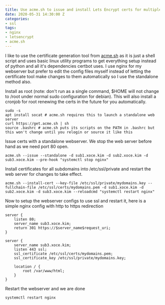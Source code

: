 ```yaml
---
title: Use acme.sh to issue and install Lets Encrypt certs for multiple subdomains
date: 2020-05-31 14:30:00 Z
categories:
- ssl
tags:
- nginx
- letsencrypt
- acme.sh
---
```


I like to use the certificate generation tool from [acme.sh](https://acme.sh) as it is just a shell script and uses basic linux utility programs to get everything setup instead of python and all it's dependencies certbot uses. I use nginx for my webserver but prefer to edit the config files myself instead of letting the certificate tool make changes to them automatically so I use the standalone method also.

Install as root (note: don't run as  a single command, $HOME will not change to /root under normal sudo configuration for debian). This will also install a cronjob for root renewing the certs in the future for you automatically.
```shell
sudo -s
apt install socat # acme.sh requires this to launch a standalone web server
curl https://get.acme.sh | sh
source .bashrc # acme.sh puts its scripts on the PATH in .bashrc but this won't change until you relogin or source it like this
```

Issue certs with a standalone webserver. We stop the web server before hand as we need port 80 open.
```shell
acme.sh --issue --standalone -d sub1.xoce.kim -d sub2.xoce.kim -d sub3.xoce.kim --pre-hook "systemctl stop nginx"
```

Install certificates for all subdomains into /etc/ssl/private and restart the web server for changes to take effect.
```shell
acme.sh --install-cert --key-file /etc/ssl/private/mydomains.key --fullchain-file /etc/ssl/certs/mydomains.pem -d sub1.xoce.kim -d sub2.xoce.kim -d sub3.xoce.kim --reloadcmd "systemctl restart nginx"
```

Now to setup the webserver configs to use ssl and restart it, here is a simple nginx config with http to https redirection
```text
server {
	listen 80;
	server_name sub3.xoce.kim;
	return 301 https://$server_name$request_uri;
}

server {
	server_name sub3.xoce.kim;
	listen 443 ssl;
	ssl_certificate /etc/ssl/certs/mydomains.pem;
	ssl_certificate_key /etc/ssl/private/mydomains.key;

	location / {
		root /var/www/html;
	}
}
```

Restart the webserver and we are done
```shell
systemctl restart nginx
```
